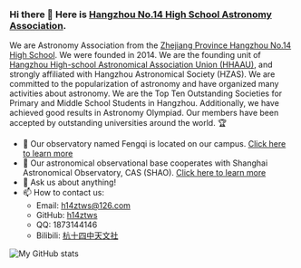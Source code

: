 ### Hi there 👋  Here is [Hangzhou No.14 High School Astronomy Association](https://h14ztws.github.io/).

We are Astronomy Association from the [Zhejiang Province Hangzhou No.14 High School](http://www.h14z.cn/). We were founded in 2014. We are the founding unit of [Hangzhou High-school Astronomical Association Union (HHAAU)](https://h14ztws.github.io/hhaau.html), and strongly affiliated with Hangzhou Astronomical Society (HZAS). We are committed to the popularization of astronomy and have organized many activities about astronomy. We are the Top Ten Outstanding Societies for Primary and Middle School Students in Hangzhou. Additionally, we have achieved good results in Astronomy Olympiad. Our members have been accepted by outstanding universities around the world. 🏆

- 🔭  Our observatory named Fengqi is located on our campus. [Click here to learn more](https://h14ztws.github.io/observatory.html)
- 🌌  Our astronomical observational base cooperates with Shanghai Astronomical Observatory, CAS (SHAO). [Click here to learn more](https://h14ztws.github.io/#base)
- 💬  Ask us about anything!
- 📫  How to contact us: 
  * Email: [h14ztws@126.com](mailto:h14ztws@126.com)
  * GitHub: [h14ztws](https://github.com/h14ztws)
  * QQ: 1873144146
  * Bilibili: [杭十四中天文社](https://space.bilibili.com/317033762)

![My GitHub stats](https://github-readme-stats.vercel.app/api?username=h14ztws&show_icons=true)
